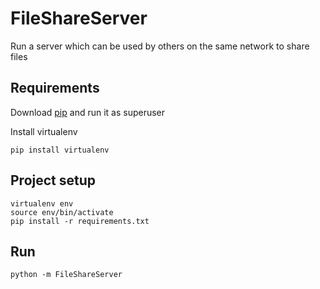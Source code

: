 # FileShareServer
Run a server which can be used by others on the same network to share files
## Requirements 

Download [pip](https://bootstrap.pypa.io/get-pip.py) and run it as superuser
  
Install virtualenv
  
    pip install virtualenv

## Project setup

    virtualenv env
    source env/bin/activate
    pip install -r requirements.txt

## Run

    python -m FileShareServer
